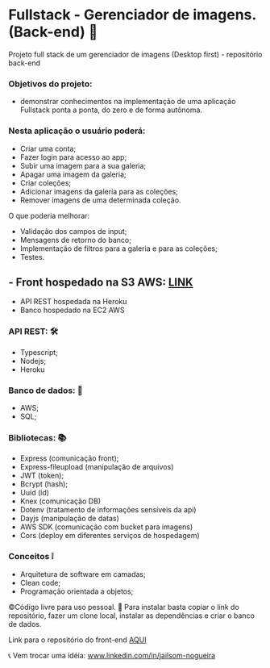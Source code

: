 # Fullstack - Gerenciador de imagens. (Back-end) 🚪
Projeto full stack de um gerenciador de imagens (Desktop first) - repositório back-end

### Objetivos do projeto:
- demonstrar conhecimentos na implementação de uma aplicação Fullstack ponta a ponta, do zero e de forma autônoma.

### Nesta aplicação o usuário poderá:
- Criar uma conta;
- Fazer login para acesso ao app;
- Subir uma imagem para a sua galeria;
- Apagar uma imagem da galeria;
- Criar coleções;
- Adicionar imagens da galeria para as coleções;
- Remover imagens de uma determinada coleção.

O que poderia melhorar:
- Validação dos campos de input;
- Mensagens de retorno do banco;
- Implementação de filtros para a galeria e para as coleções;
- Testes.

## - Front hospedado na S3 AWS: [LINK](http://my-gallery-turing.s3-website-us-east-1.amazonaws.com/)
- API REST hospedada na Heroku
- Banco hospedado na EC2 AWS 

### API REST: 🛠
- Typescript;
- Nodejs;
- Heroku

### Banco de dados: 💾
- AWS;
- SQL;

### Bibliotecas: 📚
- Express (comunicação front);
- Express-fileupload (manipulação de arquivos)
- JWT (token);
- Bcrypt (hash);
- Uuid (id)
- Knex (comunicação DB)
- Dotenv (tratamento de informações sensíveis da api)
- Dayjs (manipulação de datas)
- AWS SDK (comunicação com bucket para imagens)
- Cors (deploy em diferentes serviços de hospedagem)

### Conceitos ❕
- Arquitetura de software em camadas;
- Clean code;
- Programação orientada a objetos;

©Código livre para uso pessoal. 🎁
Para instalar basta copiar o link do repositório, fazer um clone local, instalar as dependências e criar o banco de dados. 

Link para o repositório do front-end [AQUI](https://github.com/Jailsom-Nogueira/front-gerenciador-de-imagens-full-stack)

📞 Vem trocar uma idéia: www.linkedin.com/in/jailsom-nogueira
